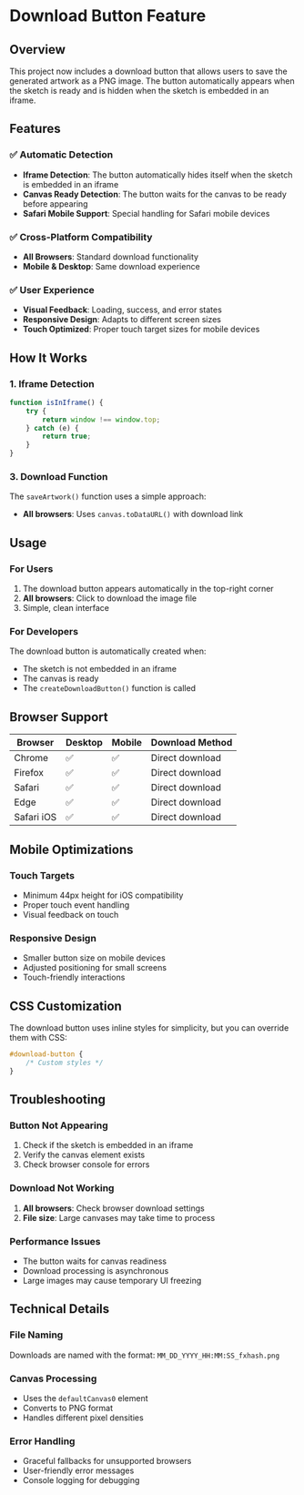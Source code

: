 # Download Button Feature

## Overview

This project now includes a download button that allows users to save the generated artwork as a PNG image. The button automatically appears when the sketch is ready and is hidden when the sketch is embedded in an iframe.

## Features

### ✅ Automatic Detection

- **Iframe Detection**: The button automatically hides itself when the sketch is embedded in an iframe
- **Canvas Ready Detection**: The button waits for the canvas to be ready before appearing
- **Safari Mobile Support**: Special handling for Safari mobile devices

### ✅ Cross-Platform Compatibility

- **All Browsers**: Standard download functionality
- **Mobile & Desktop**: Same download experience

### ✅ User Experience

- **Visual Feedback**: Loading, success, and error states
- **Responsive Design**: Adapts to different screen sizes
- **Touch Optimized**: Proper touch target sizes for mobile devices

## How It Works

### 1. Iframe Detection

```javascript
function isInIframe() {
	try {
		return window !== window.top;
	} catch (e) {
		return true;
	}
}
```

### 3. Download Function

The `saveArtwork()` function uses a simple approach:

- **All browsers**: Uses `canvas.toDataURL()` with download link

## Usage

### For Users

1. The download button appears automatically in the top-right corner
2. **All browsers**: Click to download the image file
3. Simple, clean interface

### For Developers

The download button is automatically created when:

- The sketch is not embedded in an iframe
- The canvas is ready
- The `createDownloadButton()` function is called

## Browser Support

| Browser    | Desktop | Mobile | Download Method |
| ---------- | ------- | ------ | --------------- |
| Chrome     | ✅      | ✅     | Direct download |
| Firefox    | ✅      | ✅     | Direct download |
| Safari     | ✅      | ✅     | Direct download |
| Edge       | ✅      | ✅     | Direct download |
| Safari iOS | ✅      | ✅     | Direct download |

## Mobile Optimizations

### Touch Targets

- Minimum 44px height for iOS compatibility
- Proper touch event handling
- Visual feedback on touch

### Responsive Design

- Smaller button size on mobile devices
- Adjusted positioning for small screens
- Touch-friendly interactions

## CSS Customization

The download button uses inline styles for simplicity, but you can override them with CSS:

```css
#download-button {
	/* Custom styles */
}
```

## Troubleshooting

### Button Not Appearing

1. Check if the sketch is embedded in an iframe
2. Verify the canvas element exists
3. Check browser console for errors

### Download Not Working

1. **All browsers**: Check browser download settings
2. **File size**: Large canvases may take time to process

### Performance Issues

- The button waits for canvas readiness
- Download processing is asynchronous
- Large images may cause temporary UI freezing

## Technical Details

### File Naming

Downloads are named with the format:
`MM_DD_YYYY_HH:MM:SS_fxhash.png`

### Canvas Processing

- Uses the `defaultCanvas0` element
- Converts to PNG format
- Handles different pixel densities

### Error Handling

- Graceful fallbacks for unsupported browsers
- User-friendly error messages
- Console logging for debugging
